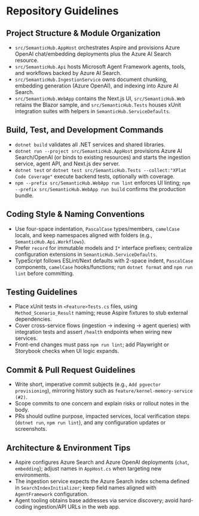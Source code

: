 # Repository Guidelines

## Project Structure & Module Organization
- `src/SemanticHub.AppHost` orchestrates Aspire and provisions Azure OpenAI chat/embedding deployments plus the Azure AI Search resource.
- `src/SemanticHub.Api` hosts Microsoft Agent Framework agents, tools, and workflows backed by Azure AI Search.
- `src/SemanticHub.IngestionService` owns document chunking, embedding generation (Azure OpenAI), and indexing into Azure AI Search.
- `src/SemanticHub.WebApp` contains the Next.js UI, `src/SemanticHub.Web` retains the Blazor sample, and `src/SemanticHub.Tests` houses xUnit integration suites with helpers in `SemanticHub.ServiceDefaults`.

## Build, Test, and Development Commands
- `dotnet build` validates all .NET services and shared libraries.
- `dotnet run --project src/SemanticHub.AppHost` provisions Azure AI Search/OpenAI (or binds to existing resources) and starts the ingestion service, agent API, and Next.js dev server.
- `dotnet test` or `dotnet test src/SemanticHub.Tests --collect:"XPlat Code Coverage"` execute backend tests, optionally with coverage.
- `npm --prefix src/SemanticHub.WebApp run lint` enforces UI linting; `npm --prefix src/SemanticHub.WebApp run build` confirms the production bundle.

## Coding Style & Naming Conventions
- Use four-space indentation, `PascalCase` types/members, `camelCase` locals, and keep namespaces aligned with folders (e.g., `SemanticHub.Api.Workflows`).
- Prefer `record` for immutable models and `I*` interface prefixes; centralize configuration extensions in `SemanticHub.ServiceDefaults`.
- TypeScript follows ESLint/Next defaults with 2-space indent, `PascalCase` components, `camelCase` hooks/functions; run `dotnet format` and `npm run lint` before committing.

## Testing Guidelines
- Place xUnit tests in `<Feature>Tests.cs` files, using `Method_Scenario_Result` naming; reuse Aspire fixtures to stub external dependencies.
- Cover cross-service flows (ingestion → indexing → agent queries) with integration tests and assert `/health` endpoints when wiring new services.
- Front-end changes must pass `npm run lint`; add Playwright or Storybook checks when UI logic expands.

## Commit & Pull Request Guidelines
- Write short, imperative commit subjects (e.g., `Add pgvector provisioning`), mirroring history such as `feature/kernel-memory-service (#2)`.
- Scope commits to one concern and explain risks or rollout notes in the body.
- PRs should outline purpose, impacted services, local verification steps (`dotnet run`, `npm run lint`), and any configuration updates or screenshots.

## Architecture & Environment Tips
- Aspire configures Azure Search and Azure OpenAI deployments (`chat`, `embedding`); adjust names in `AppHost.cs` when targeting new environments.
- The ingestion service expects the Azure Search index schema defined in `SearchIndexInitializer`; keep field names aligned with `AgentFramework` configuration.
- Agent tooling obtains base addresses via service discovery; avoid hard-coding ingestion/API URLs in the web app.
